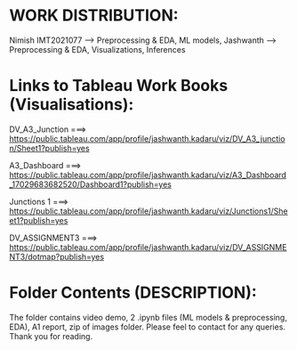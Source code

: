 # WORK DISTRIBUTION:

Nimish IMT2021077 --> Preprocessing & EDA, ML models,
Jashwanth --> Preprocessing & EDA, Visualizations, Inferences

# Links to Tableau Work Books (Visualisations):

DV_A3_Junction ===> https://public.tableau.com/app/profile/jashwanth.kadaru/viz/DV_A3_junction/Sheet1?publish=yes

A3_Dashboard ===> https://public.tableau.com/app/profile/jashwanth.kadaru/viz/A3_Dashboard_17029683682520/Dashboard1?publish=yes

Junctions 1 ===> https://public.tableau.com/app/profile/jashwanth.kadaru/viz/Junctions1/Sheet1?publish=yes

DV_ASSIGNMENT3 ===> https://public.tableau.com/app/profile/jashwanth.kadaru/viz/DV_ASSIGNMENT3/dotmap?publish=yes

# Folder Contents (DESCRIPTION):

The folder contains video demo, 2 .ipynb files (ML models & preprocessing, EDA), A1 report, zip of images folder. Please feel to contact for any queries. Thank you for reading.
